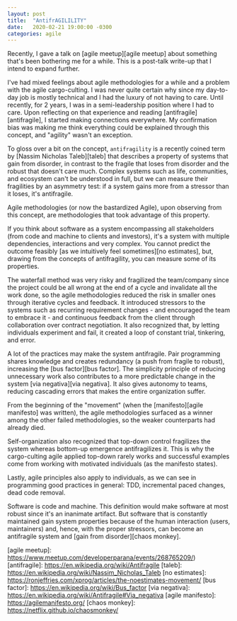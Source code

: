 ```yaml
---
layout: post
title:  "AntifrAGILILITY"
date:   2020-02-21 19:00:00 -0300
categories: agile
---
```


Recently, I gave a talk on [agile meetup][agile meetup] about something that's been bothering me for a while. This is a post-talk write-up that I intend to expand further.

I've had mixed feelings about agile methodologies for a while and a problem with the agile cargo-culting.
I was never quite certain why since my day-to-day job is mostly technical and I had the luxury of not having to care.
Until recently, for 2 years, I was in a semi-leadership position where I had to care.
Upon reflecting on that experience and reading [antifragile][antifragile], I started making connections everywhere.
My confirmation bias was making me think everything could be explained through this concept, and "agility" wasn't an exception.

To gloss over a bit on the concept, `antifragility` is a recently coined term by [Nassim Nicholas Taleb][taleb] that describes a property of systems that gain from disorder, in contrast to the fragile that loses from disorder and the robust that doesn't care much.
Complex systems such as life, communities, and ecosystem can't be understood in full, but we can measure their fragilities by an asymmetry test: if a system gains more from a stressor than it loses, it's antifragile.

Agile methodologies (or now the bastardized Agile), upon observing from this concept, are methodologies that took advantage of this property.

If you think about software as a system encompassing all stakeholders (from code and machine to clients and investors), it's a system with multiple dependencies, interactions and very complex.
You cannot predict the outcome feasibly [as we intuitively feel sometimes][no estimates], but, drawing from the concepts of antifragility, you can measure some of its properties.

The waterfall method was very risky and fragilized the team/company since the project could be all wrong at the end of a cycle and invalidate all the work done, so the agile methodologies reduced the risk in smaller ones through iterative cycles and feedback.
It introduced stressors to the systems such as recurring requirement changes - and encouraged the team to embrace it - and continuous feedback from the client through collaboration over contract negotiation.
It also recognized that, by letting individuals experiment and fail, it created a loop of constant trial, tinkering, and error.

A lot of the practices may make the system antifragile.
Pair programming shares knowledge and creates redundancy (a push from fragile to robust), increasing the [bus factor][bus factor].
The simplicity principle of reducing unnecessary work also contributes to a more predictable change in the system [via negativa][via negativa].
It also gives autonomy to teams, reducing cascading errors that makes the entire organization suffer.

From the beginning of the "movement" (when the [manifesto][agile manifesto] was written), the agile methodologies surfaced as a winner among the other failed methodologies, so the weaker counterparts had already died.

Self-organization also recognized that top-down control fragilizes the system whereas bottom-up emergence antifragilizes it.
This is why the cargo-culting agile applied top-down rarely works and successful examples come from working with motivated individuals (as the manifesto states).

Lastly, agile principles also apply to individuals, as we can see in programming good practices in general: TDD, incremental paced changes, dead code removal.

Software is code and machine.
This definition would make software at most robust since it's an inanimate artifact.
But software that is constantly maintained gain system properties because of the human interaction (users, maintainers) and, hence, with the proper stressors, can become an antifragile system and [gain from disorder][chaos monkey].

[agile meetup]: https://www.meetup.com/developerparana/events/268765209/)
[antifragile]: https://en.wikipedia.org/wiki/Antifragile
[taleb]: https://en.wikipedia.org/wiki/Nassim_Nicholas_Taleb
[no estimates]: https://ronjeffries.com/xprog/articles/the-noestimates-movement/
[bus factor]: https://en.wikipedia.org/wiki/Bus_factor
[via negativa]: https://en.wikipedia.org/wiki/Antifragile#Via_negativa
[agile manifesto]: https://agilemanifesto.org/
[chaos monkey]: https://netflix.github.io/chaosmonkey/
